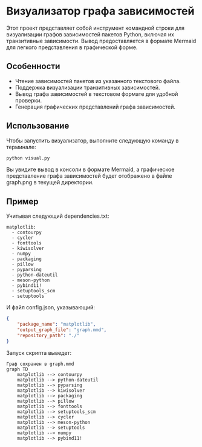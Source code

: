 # Визуализатор графа зависимостей

Этот проект представляет собой инструмент командной строки для визуализации графов зависимостей пакетов Python, включая их транзитивные зависимости. Вывод предоставляется в формате Mermaid для легкого представления в графической форме.

## Особенности

- Чтение зависимостей пакетов из указанного текстового файла.
- Поддержка визуализации транзитивных зависимостей.
- Вывод графа зависимостей в текстовом формате для удобной проверки.
- Генерация графических представлений графа зависимостей.

## Использование

Чтобы запустить визуализатор, выполните следующую команду в терминале:

```bash
python visual.py
```

Вы увидите вывод в консоли в формате Mermaid, а графическое представление графа зависимостей будет отображено в файле graph.png в текущей директории.

## Пример

Учитывая следующий dependencies.txt:

```text
matplotlib:
  - contourpy
  - cycler
  - fonttools
  - kiwisolver
  - numpy
  - packaging
  - pillow
  - pyparsing
  - python-dateutil
  - meson-python
  - pybind11!
  - setuptools_scm
  - setuptools
```

И файл config.json, указывающий:
```json
{
    "package_name": "matplotlib",
    "output_graph_file": "graph.mmd",
    "repository_path": "./"
} 
```

Запуск скрипта выведет:

    Граф сохранен в graph.mmd
    graph TD
        matplotlib --> contourpy
        matplotlib --> python-dateutil
        matplotlib --> pyparsing
        matplotlib --> kiwisolver
        matplotlib --> packaging
        matplotlib --> pillow
        matplotlib --> fonttools
        matplotlib --> setuptools_scm
        matplotlib --> cycler
        matplotlib --> meson-python
        matplotlib --> setuptools
        matplotlib --> numpy
        matplotlib --> pybind11!



